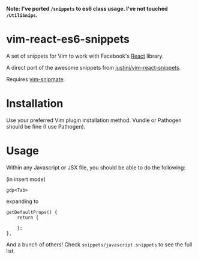 **Note: I've ported `/snippets` to es6 class usage.  I've not touched `/UtiliSnips`.** 


vim-react-es6-snippets
==================

A set of snippets for Vim to work with Facebook's [React](http://facebook.github.io/react/) library.

A direct port of the awesome snippets from 
[justinj/vim-react-snippets](https://github.com/justinj/vim-react-snippets).

Requires [vim-snipmate](https://github.com/garbas/vim-snipmate).

Installation
============

Use your preferred Vim plugin installation method.  Vundle or Pathogen should be fine (I use Pathogen).

Usage
=====

Within any Javascript or JSX file, you should be able to do the following:

(in insert mode)
```
gdp<Tab>
```

expanding to

```
getDefaultProps() {
    return {

    };
},
```

And a bunch of others!
Check `snippets/javascript.snippets` to see the full list.
